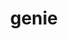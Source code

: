 ---
layout: people&body
title: genie
emoji: genie
permalink: 🧞.html
image: assets/img/3moji/genie.png
---